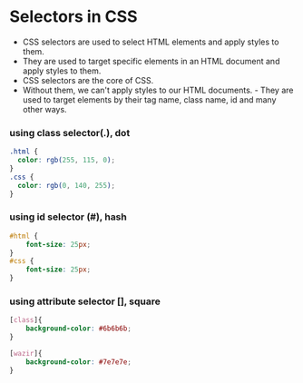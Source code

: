 
# Selectors in CSS

- CSS selectors are used to select HTML elements and apply styles to them. 
- They are used to target specific elements in an HTML document and apply styles to them. 
- CSS selectors are the core of CSS. 
- Without them, we can't apply styles to our HTML documents. - They are used to target elements by their tag name, class name, id and many other ways.

### using class selector(.), dot
```css
.html {
  color: rgb(255, 115, 0);
}
.css {
  color: rgb(0, 140, 255);
}
```
### using id selector (#), hash 
```css
#html {
    font-size: 25px;
}
#css {
    font-size: 25px;
}
```
### using attribute selector [], square 
```css
[class]{
    background-color: #6b6b6b;
}

[wazir]{
    background-color: #7e7e7e;
}
```
